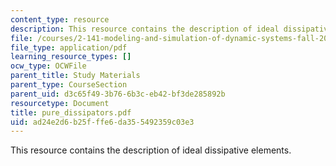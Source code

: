 ```yaml
---
content_type: resource
description: This resource contains the description of ideal dissipative elements.
file: /courses/2-141-modeling-and-simulation-of-dynamic-systems-fall-2006/ad24e2d6b25fffe6da355492359c03e3_pure_dissipators.pdf
file_type: application/pdf
learning_resource_types: []
ocw_type: OCWFile
parent_title: Study Materials
parent_type: CourseSection
parent_uid: d3c65f49-3b76-6b3c-eb42-bf3de285892b
resourcetype: Document
title: pure_dissipators.pdf
uid: ad24e2d6-b25f-ffe6-da35-5492359c03e3
---
```

This resource contains the description of ideal dissipative elements.

